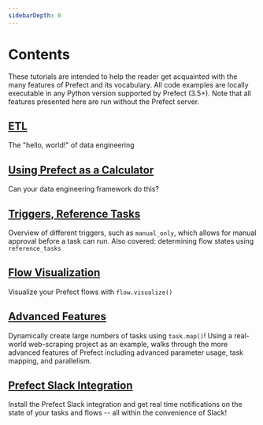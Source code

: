 ```yaml
---
sidebarDepth: 0
---
```


# Contents

These tutorials are intended to help the reader get acquainted with the many features of Prefect and its vocabulary. All code examples
are locally executable in any Python version supported by Prefect (3.5+). Note that all features presented here are run without
the Prefect server.

## [ETL](etl.md)

The "hello, world!" of data engineering

## [Using Prefect as a Calculator](calculator.md)

Can your data engineering framework do this?

## [Triggers, Reference Tasks](triggers-and-references.md)

Overview of different triggers, such as `manual_only`, which allows for manual approval before a task can run. Also covered: determining flow states using `reference_tasks`

## [Flow Visualization](visualization.md)

Visualize your Prefect flows with `flow.visualize()`

## [Advanced Features](advanced-mapping.md)<Badge text="advanced" type="warn"/><Badge text="0.3.2+"/>

Dynamically create large numbers of tasks using `task.map()`! Using a real-world web-scraping project as an example, walks through the more advanced features of Prefect including advanced parameter usage, task mapping, and parallelism.

## [Prefect Slack Integration](slack-notifications.md)<Badge text="0.3.2+"/>

Install the Prefect Slack integration and get real time notifications on the state of your tasks and flows -- all within the convenience of Slack!
